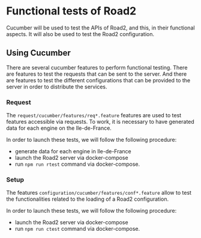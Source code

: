 # Functional tests of Road2

Cucumber will be used to test the APIs of Road2, and this, in their functional aspects. It will also be used to test the Road2 configuration.

## Using Cucumber

There are several cucumber features to perform functional testing. There are features to test the requests that can be sent to the server. And there are features to test the different configurations that can be provided to the server in order to distribute the services.

### Request

The `request/cucumber/features/req*.feature` features are used to test features accessible via requests. To work, it is necessary to have generated data for each engine on the Ile-de-France.

In order to launch these tests, we will follow the following procedure:
- generate data for each engine in Ile-de-France
- launch the Road2 server via docker-compose
- run `npm run rtest` command via docker-compose.

### Setup

The features `configuration/cucumber/features/conf*.feature` allow to test the functionalities related to the loading of a Road2 configuration.

In order to launch these tests, we will follow the following procedure:
- launch the Road2 server via docker-compose
- run `npm run ctest` command via docker-compose.

